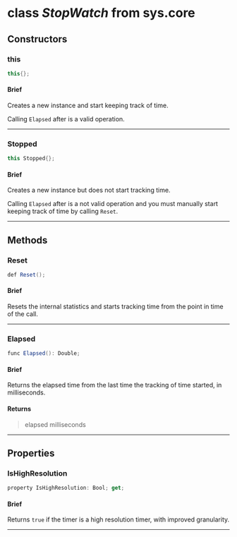 # class *StopWatch* from sys.core


## Constructors

### this

```C#
this{};
```

#### Brief

Creates a new instance and start keeping track of time.

Calling `Elapsed` after is a valid operation.

***

### Stopped

```C#
this Stopped{};
```

#### Brief
Creates a new instance but does not start tracking time.

Calling `Elapsed` after is a not valid operation and you must manually start keeping track of time by calling `Reset`.

***

## Methods

### Reset

```C#
def Reset();
```

#### Brief
Resets the internal statistics and starts tracking time from the point in time of the call.

***

### Elapsed

```C#
func Elapsed(): Double;
```

#### Brief
Returns the elapsed time from the last time the tracking of time started, in milliseconds.

#### Returns
> elapsed milliseconds
***

## Properties

### IsHighResolution

```C#
property IsHighResolution: Bool; get;
```

#### Brief
Returns `true` if the timer is a high resolution timer, with improved granularity.

***

